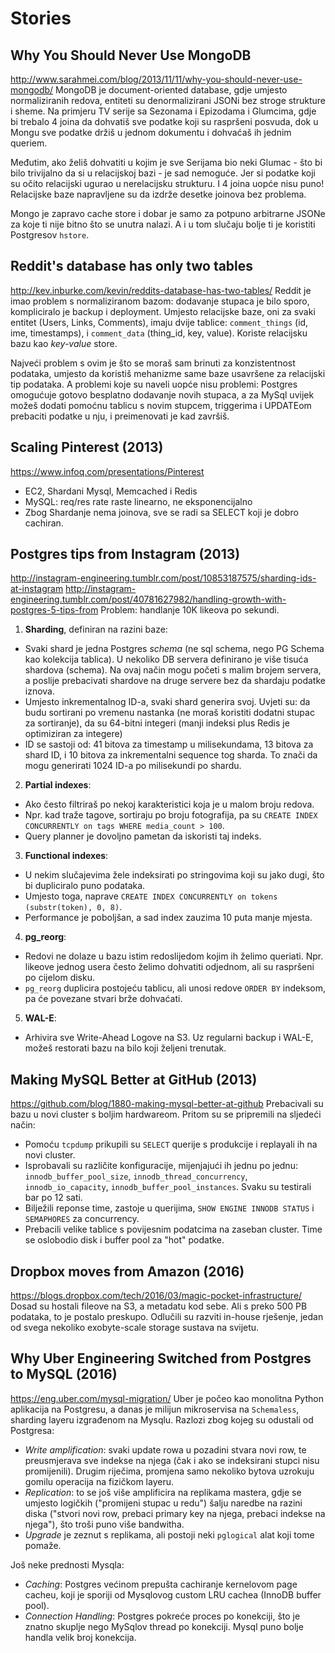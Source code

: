# Stories

## Why You Should Never Use MongoDB
http://www.sarahmei.com/blog/2013/11/11/why-you-should-never-use-mongodb/
MongoDB je document-oriented database, gdje umjesto normaliziranih redova, entiteti su denormalizirani JSONi bez stroge strukture i sheme. Na primjeru TV serije sa Sezonama i Epizodama i Glumcima, gdje bi trebalo 4 joina da dohvatiš sve podatke koji su raspršeni posvuda, dok u Mongu sve podatke držiš u jednom dokumentu i dohvaćaš ih jednim queriem.

Međutim, ako želiš dohvatiti u kojim je sve Serijama bio neki Glumac - što bi bilo trivijalno da si u relacijskoj bazi - je sad nemoguće. Jer si podatke koji su očito relacijski ugurao u nerelacijsku strukturu. I 4 joina uopće nisu puno! Relacijske baze napravljene su da izdrže desetke joinova bez problema.

Mongo je zapravo cache store i dobar je samo za potpuno arbitrarne JSONe za koje ti nije bitno što se unutra nalazi. A i u tom slučaju bolje ti je koristiti Postgresov `hstore`.


## Reddit's database has only two tables
http://kev.inburke.com/kevin/reddits-database-has-two-tables/
Reddit je imao problem s normaliziranom bazom: dodavanje stupaca je bilo sporo, kompliciralo je backup i deployment.
Umjesto relacijske baze, oni za svaki entitet (Users, Links, Comments), imaju dvije tablice: `comment_things` (id, ime, timestamps), i `comment_data` (thing_id, key, value). Koriste relacijsku bazu kao *key-value* store.

Najveći problem s ovim je što se moraš sam brinuti za konzistentnost podataka, umjesto da koristiš mehanizme same baze usavršene za relacijski tip podataka. A problemi koje su naveli uopće nisu problemi: Postgres omogućuje gotovo besplatno dodavanje novih stupaca, a za MySql uvijek možeš dodati pomoćnu tablicu s novim stupcem, triggerima i UPDATEom prebaciti podatke u nju, i preimenovati je kad završiš.


## Scaling Pinterest (2013)
https://www.infoq.com/presentations/Pinterest
* EC2, Shardani Mysql, Memcached i Redis
* MySQL: req/res rate raste linearno, ne eksponencijalno
* Zbog Shardanje nema joinova, sve se radi sa SELECT koji je dobro cachiran.


## Postgres tips from Instagram (2013)
http://instagram-engineering.tumblr.com/post/10853187575/sharding-ids-at-instagram
http://instagram-engineering.tumblr.com/post/40781627982/handling-growth-with-postgres-5-tips-from
Problem: handlanje 10K likeova po sekundi.
1. **Sharding**, definiran na razini baze:
  * Svaki shard je jedna Postgres *schema* (ne sql schema, nego PG Schema kao kolekcija tablica). U nekoliko DB servera definirano je više tisuća shardova (schema). Na ovaj način mogu početi s malim brojem servera, a poslije prebacivati shardove na druge servere bez da shardaju podatke iznova.
  * Umjesto inkrementalnog ID-a, svaki shard generira svoj. Uvjeti su: da budu sortirani po vremenu nastanka (ne moraš koristiti dodatni stupac za sortiranje), da su 64-bitni integeri (manji indeksi plus Redis je optimiziran za integere)
  * ID se sastoji od: 41 bitova za timestamp u milisekundama, 13 bitova za shard ID, i 10 bitova za inkrementalni sequence tog sharda. To znači da mogu generirati 1024 ID-a po milisekundi po shardu.
2. **Partial indexes**:
  * Ako često filtriraš po nekoj karakteristici koja je u malom broju redova.
  * Npr. kad traže tagove, sortiraju po broju fotografija, pa su `CREATE INDEX CONCURRENTLY on tags WHERE media_count > 100`.
  * Query planner je dovoljno pametan da iskoristi taj indeks.
3. **Functional indexes**:
  * U nekim slučajevima žele indeksirati po stringovima koji su jako dugi, što bi dupliciralo puno podataka.
  * Umjesto toga, naprave `CREATE INDEX CONCURRENTLY on tokens (substr(token), 0, 8)`.
  * Performance je poboljšan, a sad index zauzima 10 puta manje mjesta.
4. **pg_reorg**:
  * Redovi ne dolaze u bazu istim redoslijedom kojim ih želimo queriati. Npr. likeove jednog usera često želimo dohvatiti odjednom, ali su raspršeni po cijelom disku.
  * `pg_reorg` duplicira postojeću tablicu, ali unosi redove `ORDER BY` indeksom, pa će povezane stvari brže dohvaćati.
5. **WAL-E**:
  * Arhivira sve Write-Ahead Logove na S3. Uz regularni backup i WAL-E, možeš restorati bazu na bilo koji željeni trenutak.


## Making MySQL Better at GitHub (2013)
https://github.com/blog/1880-making-mysql-better-at-github
Prebacivali su bazu u novi cluster s boljim hardwareom. Pritom su se pripremili na sljedeći način:
  * Pomoću `tcpdump` prikupili su `SELECT` querije s produkcije i replayali ih na novi cluster.
  * Isprobavali su različite konfiguracije, mijenjajući ih jednu po jednu: `innodb_buffer_pool_size`, `innodb_thread_concurrency`, `innodb_io_capacity`, `innodb_buffer_pool_instances`. Svaku su testirali bar po 12 sati.
  * Bilježili reponse time, zastoje u querijima, `SHOW ENGINE INNODB STATUS` i `SEMAPHORES` za concurrency.
  * Prebacili velike tablice s povijesnim podatcima na zaseban cluster. Time se oslobodio disk i buffer pool za "hot" podatke.


## Dropbox moves from Amazon (2016)
https://blogs.dropbox.com/tech/2016/03/magic-pocket-infrastructure/
Dosad su hostali fileove na S3, a metadatu kod sebe. Ali s preko 500 PB podataka, to je postalo preskupo.
Odlučili su razviti in-house rješenje, jedan od svega nekoliko exobyte-scale storage sustava na svijetu.


## Why Uber Engineering Switched from Postgres to MySQL (2016)
https://eng.uber.com/mysql-migration/
Uber je počeo kao monolitna Python aplikacija na Postgresu, a danas je milijun mikroservisa na `Schemaless`, sharding layeru izgrađenom na Mysqlu. Razlozi zbog kojeg su odustali od Postgresa:
* *Write amplification*: svaki update rowa u pozadini stvara novi row, te preusmjerava sve indekse na njega (čak i ako se indeksirani stupci nisu promijenili). Drugim riječima, promjena samo nekoliko bytova uzrokuju gomilu operacija na fizičkom layeru.
* *Replication*: to se još više amplificira na replikama mastera, gdje se umjesto logičkih ("promijeni stupac u redu") šalju naredbe na razini diska ("stvori novi row, prebaci primary key na njega, prebaci indekse na njega"), što troši puno više bandwitha.
* *Upgrade* je zeznut s replikama, ali postoji neki `pglogical` alat koji tome pomaže.

Još neke prednosti Mysqla:
* *Caching*: Postgres većinom prepušta cachiranje kernelovom page cacheu, koji je sporiji od Mysqlovog custom LRU cachea (InnoDB buffer pool).
* *Connection Handling*: Postgres pokreće proces po konekciji, što je znatno skuplje nego MySqlov thread po konekciji. Mysql puno bolje handla velik broj konekcija.
